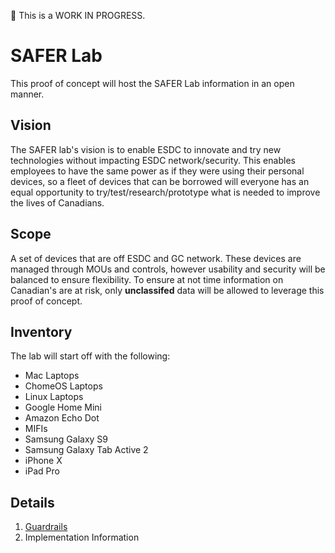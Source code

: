 >>>
:construction: This is a WORK IN PROGRESS.
>>>

# SAFER Lab

This proof of concept will host the SAFER Lab information in an open manner.

## Vision

The SAFER lab's vision is to enable ESDC to innovate and try new technologies without impacting ESDC network/security. This enables employees to have the same power as if they were using their personal devices, so a fleet of devices that can be borrowed will everyone has an equal opportunity to try/test/research/prototype what is needed to improve the lives of  Canadians.

## Scope
A set of devices that are off ESDC and GC network. These devices are managed through MOUs and controls, however usability and security will be balanced to ensure flexibility. To ensure at not time information on Canadian's are at risk, only **unclassifed** data will be allowed to leverage this proof of concept.

## Inventory

The lab will start off with the following:
- Mac Laptops
- ChomeOS Laptops
- Linux Laptops
- Google Home Mini
- Amazon Echo Dot
- MIFIs
- Samsung Galaxy S9
- Samsung Galaxy Tab Active 2
- iPhone X
- iPad Pro

## Details

1. [Guardrails](EN/guard/README.md)
2. Implementation Information